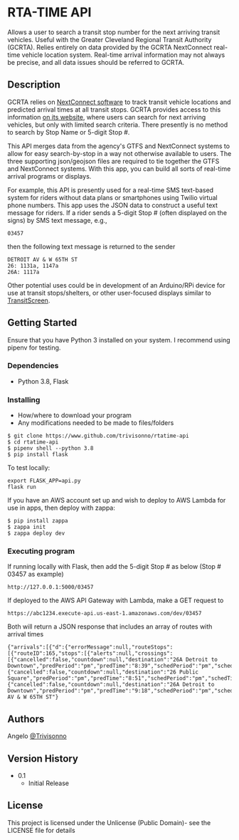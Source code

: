 # RTA-TIME API

Allows a user to search a transit stop number for the next arriving transit vehicles. Useful with the Greater Cleveland Regional Transit Authority (GCRTA). Relies entirely on data provided by the GCRTA NextConnect real-time vehicle location system. Real-time arrival information may not always be precise, and all data issues should be referred to GCRTA.

## Description

GCRTA relies on [NextConnect software](http://nextconnect.riderta.com/) to track transit vehicle locations and predicted arrival times at all transit stops. GCRTA provides access to this information [on its website](http://nextconnect.riderta.com/LiveDepartureTimes), where users can search for next arriving vehicles, but only with limited search criteria. There presently is no method to search by Stop Name or 5-digit Stop #.

This API merges data from the agency's GTFS and NextConnect systems to allow for easy search-by-stop in a way not otherwise available to users. The three supporting json/geojson files are required to tie together the GTFS and NextConnect systems. With this app, you can build all sorts of real-time arrival programs or displays.

For example, this API is presently used for a real-time SMS text-based system for riders without data plans or smartphones using Twilio virtual phone numbers. This app uses the JSON data to construct a useful text message for riders. If a rider sends a 5-digit Stop # (often displayed on the signs) by SMS text message, e.g.,
```
03457
```
then the following text message is returned to the sender
```
DETROIT AV & W 65TH ST
26: 1131a, 1147a
26A: 1117a
```

Other potential uses could be in development of an Arduino/RPi device for use at transit stops/shelters, or other user-focused displays similar to [TransitScreen](https://transitscreen.com/products/transitscreen/).

## Getting Started

Ensure that you have Python 3 installed on your system. I recommend using pipenv for testing.

### Dependencies

* Python 3.8, Flask

### Installing

* How/where to download your program
* Any modifications needed to be made to files/folders
```
$ git clone https://www.github.com/trivisonno/rtatime-api
$ cd rtatime-api
$ pipenv shell --python 3.8
$ pip install flask
```

To test locally:
```
export FLASK_APP=api.py
flask run
```

If you have an AWS account set up and wish to deploy to AWS Lambda for use in apps, then deploy with zappa:
```
$ pip install zappa
$ zappa init
$ zappa deploy dev
```

### Executing program

If running locally with Flask, then add the 5-digit Stop # as below (Stop # 03457 as example)
```
http://127.0.0.1:5000/03457
```

If deployed to the AWS API Gateway with Lambda, make a GET request to
```
https://abc1234.execute-api.us-east-1.amazonaws.com/dev/03457
```

Both will return a JSON response that includes an array of routes with arrival times
```
{"arrivals":[{"d":{"errorMessage":null,"routeStops":[{"routeID":165,"stops":[{"alerts":null,"crossings":[{"cancelled":false,"countdown":null,"destination":"26A Detroit to Downtown","predPeriod":"pm","predTime":"8:39","schedPeriod":"pm","schedTime":"8:18"},{"cancelled":false,"countdown":null,"destination":"26 Public Square","predPeriod":"pm","predTime":"8:51","schedPeriod":"pm","schedTime":"8:48"},{"cancelled":false,"countdown":null,"destination":"26A Detroit to Downtown","predPeriod":"pm","predTime":"9:18","schedPeriod":"pm","schedTime":"9:18"}],"directionID":3,"sameDestination":false,"stopID":9194,"timePointID":0}]}],"showArrivals":false,"showDestination":true,"showScheduled":true,"showStopNumber":false,"updatePeriod":"pm","updateTime":"8:24"}}],"request":"03457","stopName":"DETROIT AV & W 65TH ST"}
```


## Authors

Angelo [@Trivisonno](https://twitter.com/Trivisonno)

## Version History

* 0.1
    * Initial Release

## License

This project is licensed under the Unlicense (Public Domain)- see the LICENSE file for details
